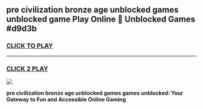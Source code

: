 
## pre civilization bronze age unblocked games unblocked game Play Online 👋 Unblocked Games #d9d3b
<h3>
<a href="https://premium.freeplayer.one?title=pre_civilization_bronze_age_unblocked_games&ref=21F">CLICK TO PLAY</a></h3>
<hr>

<h3>
<a href="https://premium.freeplayer.one?title=pre_civilization_bronze_age_unblocked_games&ref=21F">CLICK 2 PLAY</a>
  
</h3>

<a href="https://premium.freeplayer.one?title=pre_civilization_bronze_age_unblocked_games&ref=21F/"><img src="https://clearcache.store/games.png"></a>


**pre civilization bronze age unblocked games games unblocked: Your Gateway to Fun and Accessible Online Gaming**
